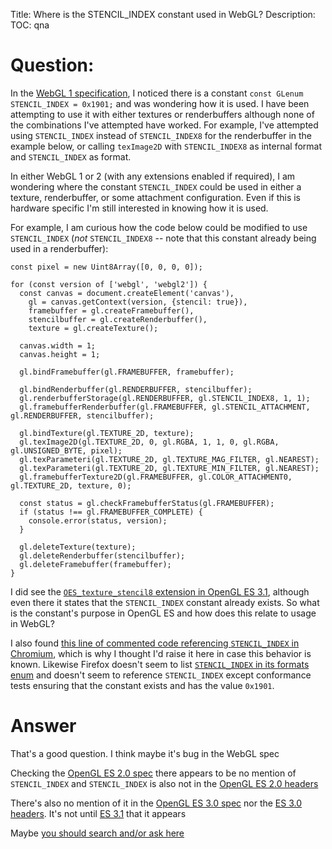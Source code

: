 Title: Where is the STENCIL_INDEX constant used in WebGL?
Description:
TOC: qna

# Question:

In the [WebGL 1 specification][1], I noticed there is a constant `const GLenum STENCIL_INDEX = 0x1901;` and was wondering how it is used. I have been attempting to use it with either textures or renderbuffers although none of the combinations I've attempted have worked. For example, I've attempted using `STENCIL_INDEX` instead of `STENCIL_INDEX8` for the renderbuffer in the example below, or calling `texImage2D` with `STENCIL_INDEX8` as internal format and `STENCIL_INDEX` as format.

In either WebGL 1 or 2 (with any extensions enabled if required), I am wondering where the constant `STENCIL_INDEX` could be used in either a texture, renderbuffer, or some attachment configuration. Even if this is hardware specific I'm still interested in knowing how it is used.

For example, I am curious how the code below could be modified to use `STENCIL_INDEX` (*not* `STENCIL_INDEX8` -- note that this constant already being used in a renderbuffer):

<!-- begin snippet: js hide: false console: true babel: false -->

<!-- language: lang-js -->

    const pixel = new Uint8Array([0, 0, 0, 0]);

    for (const version of ['webgl', 'webgl2']) {
      const canvas = document.createElement('canvas'),
        gl = canvas.getContext(version, {stencil: true}),
        framebuffer = gl.createFramebuffer(),
        stencilbuffer = gl.createRenderbuffer(),
        texture = gl.createTexture();

      canvas.width = 1;
      canvas.height = 1;

      gl.bindFramebuffer(gl.FRAMEBUFFER, framebuffer);

      gl.bindRenderbuffer(gl.RENDERBUFFER, stencilbuffer);
      gl.renderbufferStorage(gl.RENDERBUFFER, gl.STENCIL_INDEX8, 1, 1);
      gl.framebufferRenderbuffer(gl.FRAMEBUFFER, gl.STENCIL_ATTACHMENT, gl.RENDERBUFFER, stencilbuffer);

      gl.bindTexture(gl.TEXTURE_2D, texture);
      gl.texImage2D(gl.TEXTURE_2D, 0, gl.RGBA, 1, 1, 0, gl.RGBA, gl.UNSIGNED_BYTE, pixel);
      gl.texParameteri(gl.TEXTURE_2D, gl.TEXTURE_MAG_FILTER, gl.NEAREST);
      gl.texParameteri(gl.TEXTURE_2D, gl.TEXTURE_MIN_FILTER, gl.NEAREST);
      gl.framebufferTexture2D(gl.FRAMEBUFFER, gl.COLOR_ATTACHMENT0, gl.TEXTURE_2D, texture, 0);

      const status = gl.checkFramebufferStatus(gl.FRAMEBUFFER);
      if (status !== gl.FRAMEBUFFER_COMPLETE) {
        console.error(status, version);
      }

      gl.deleteTexture(texture);
      gl.deleteRenderbuffer(stencilbuffer);
      gl.deleteFramebuffer(framebuffer);
    }

<!-- end snippet -->

I did see the [`OES_texture_stencil8` extension in OpenGL ES 3.1][2], although even there it states that the `STENCIL_INDEX` constant already exists. So what is the constant's purpose in OpenGL ES and how does this relate to usage in WebGL?

I also found [this line of commented code referencing `STENCIL_INDEX` in Chromium][3], which is why I thought I'd raise it here in case this behavior is known. Likewise Firefox doesn't seem to list [`STENCIL_INDEX` in its formats enum][4] and doesn't seem to reference `STENCIL_INDEX` except conformance tests ensuring that the constant exists and has the value `0x1901`.


  [1]: https://www.khronos.org/registry/webgl/specs/latest/1.0/
  [2]: https://www.khronos.org/registry/OpenGL/extensions/OES/OES_texture_stencil8.txt
  [3]: https://cs.chromium.org/chromium/src/third_party/skia/src/gpu/gl/GrGLCaps.cpp?type=cs&q=STENCIL_INDEX%20package:%5Echromium$&l=1116
  [4]: https://dxr.mozilla.org/mozilla-beta/source/dom/canvas/WebGLFormats.h#20

# Answer

That's a good question. I think maybe it's bug in the WebGL spec

Checking the [OpenGL ES 2.0 spec](https://www.khronos.org/registry/OpenGL/specs/es/2.0/es_full_spec_2.0.pdf) there appears to be no mention of `STENCIL_INDEX` and `STENCIL_INDEX` is also not in the [OpenGL ES 2.0 headers](https://www.khronos.org/registry/OpenGL/api/GLES2/gl2.h)

There's also no mention of it in the [OpenGL ES 3.0 spec](https://www.khronos.org/registry/OpenGL/specs/es/3.0/es_spec_3.0.pdf) nor the [ES 3.0 headers](https://www.khronos.org/registry/OpenGL/api/GLES3/gl3.h). It's not until [ES 3.1](https://www.khronos.org/registry/OpenGL/specs/es/3.1/es_spec_3.1.pdf) that it appears

Maybe [you should search and/or ask here](https://github.com/KhronosGroup/WebGL/issues)
